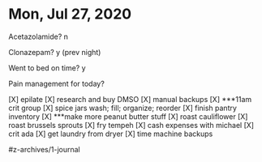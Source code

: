# Mon, Jul 27, 2020
Acetazolamide? n

Clonazepam? y
(prev night)

Went to bed on time? y

Pain management for today?



[X] epilate
[X] research and buy DMSO
[X] manual backups
[X] ***11am crit group
[X] spice jars wash; fill; organize; reorder
[X] finish pantry inventory
[X] ***make more peanut butter stuff
[X] roast cauliflower
[X] roast brussels sprouts
[X] fry tempeh
[X] cash expenses with michael
[X] crit ada
[X] get laundry from dryer
[X] time machine backups


#z-archives/1-journal